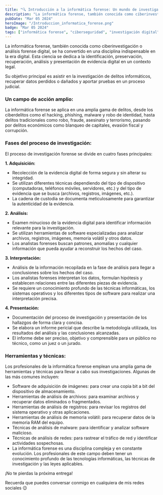 ```yaml
---
title: "🔍 Introducción a la informática forense: Un mundo de investigación digital"
description: "La informática forense, también conocida como ciberinvestigación o análisis forense digital, se ha convertido en una disciplina indispensable en la era digital."
pubDate: "Mar 05 2024"
heroImage: "/Introduccion_informatica_forense.png"
badge: "Mar 05 2024"
tags: ["informática forense", "ciberseguridad", "investigación digital", "análisis forense", "evidencia digital"]
---
```

La informática forense, también conocida como ciberinvestigación o análisis forense digital, se ha convertido en una disciplina indispensable en la era digital. Esta ciencia se dedica a la identificación, preservación, recuperación, análisis y presentación de evidencia digital en un contexto legal.

Su objetivo principal es asistir en la investigación de delitos informáticos, recuperar datos perdidos o dañados y aportar pruebas en un proceso judicial.

### Un campo de acción amplio:

La informática forense se aplica en una amplia gama de delitos, desde los ciberdelitos como el hacking, phishing, malware y robo de identidad, hasta delitos tradicionales como robo, fraude, asesinato y terrorismo, pasando por delitos económicos como blanqueo de capitales, evasión fiscal y corrupción.

### Fases del proceso de investigación:

El proceso de investigación forense se divide en cuatro fases principales:

**1. Adquisición:**

- Recolección de la evidencia digital de forma segura y sin alterar su integridad.
- Se utilizan diferentes técnicas dependiendo del tipo de dispositivo (computadoras, teléfonos móviles, servidores, etc.) y del tipo de evidencia que se busca (archivos, registros, imágenes, etc.).
- La cadena de custodia se documenta meticulosamente para garantizar la autenticidad de la evidencia.

**2. Análisis:**

- Examen minucioso de la evidencia digital para identificar información relevante para la investigación.
- Se utilizan herramientas de software especializadas para analizar archivos, registros, imágenes, memoria volátil y otros datos.
- Los analistas forenses buscan patrones, anomalías y cualquier información que pueda ayudar a reconstruir los hechos del caso.

**3. Interpretación:**

- Análisis de la información recopilada en la fase de análisis para llegar a conclusiones sobre los hechos del caso.
- Los analistas forenses interpretan los datos, formulan hipótesis y establecen relaciones entre las diferentes piezas de evidencia.
- Se requiere un conocimiento profundo de las técnicas informáticas, los sistemas operativos y los diferentes tipos de software para realizar una interpretación precisa.

**4. Presentación:**

- Documentación del proceso de investigación y presentación de los hallazgos de forma clara y concisa.
- Se elabora un informe pericial que describe la metodología utilizada, los resultados del análisis y las conclusiones alcanzadas.
- El informe debe ser preciso, objetivo y comprensible para un público no técnico, como un juez o un jurado.

### Herramientas y técnicas:

Los profesionales de la informática forense emplean una amplia gama de herramientas y técnicas para llevar a cabo sus investigaciones. 
Algunas de las más comunes incluyen:

- Software de adquisición de imágenes: para crear una copia bit a bit del dispositivo de almacenamiento.
- Herramientas de análisis de archivos: para examinar archivos y recuperar datos eliminados o fragmentados.
- Herramientas de análisis de registros: para revisar los registros del sistema operativo y otras aplicaciones.
- Herramientas de análisis de memoria volátil: para recuperar datos de la memoria RAM del equipo.
- Técnicas de análisis de malware: para identificar y analizar software malicioso.
- Técnicas de análisis de redes: para rastrear el tráfico de red y identificar actividades sospechosas.
- La informática forense es una disciplina compleja y en constante evolución. Los profesionales de este campo deben tener un conocimiento profundo de las tecnologías informáticas, las técnicas de investigación y las leyes aplicables.

¡No te pierdas la próxima entrega!

Recuerda que puedes conversar conmigo en cualquiera de mis redes sociales 😉